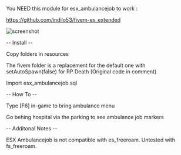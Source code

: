 You NEED this module for esx_ambulancejob to work :

https://github.com/indilo53/fivem-es_extended

![screenshot](https://img4.hostingpics.net/pics/798877FiveM2017042700533139.png)

-- Install --

Copy folders in resources

The fivem folder is a replacement for the default one with setAutoSpawn(false) for RP Death (Original code in comment)

Import esx_ambulancejob.sql

-- How To --

Type [F6] in-game to bring ambulance menu

Go behing hospital via the parking to see ambulance job markers

-- Additonal Notes --

ESX Ambulancejob is not compatible with es_freeroam.
Untested with fs_freeroam.